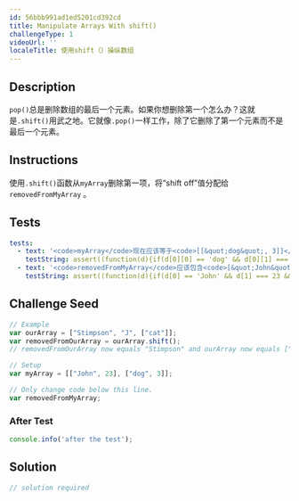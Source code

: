 ```yaml
---
id: 56bbb991ad1ed5201cd392cd
title: Manipulate Arrays With shift()
challengeType: 1
videoUrl: ''
localeTitle: 使用shift（）操纵数组
---
```


## Description
<section id="description"> <code>pop()</code>总是删除数组的最后一个元素。如果你想删除第一个怎么办？这就是<code>.shift()</code>用武之地。它就像<code>.pop()</code>一样工作，除了它删除了第一个元素而不是最后一个元素。 </section>

## Instructions
<section id="instructions">使用<code>.shift()</code>函数从<code>myArray</code>删除第一项，将“shift off”值分配给<code>removedFromMyArray</code> 。 </section>

## Tests
<section id='tests'>

```yml
tests:
  - text: '<code>myArray</code>现在应该等于<code>[[&quot;dog&quot;, 3]]</code> 。'
    testString: assert((function(d){if(d[0][0] == 'dog' && d[0][1] === 3 && d[1] == undefined){return true;}else{return false;}})(myArray), '<code>myArray</code> should now equal <code>[["dog", 3]]</code>.');
  - text: '<code>removedFromMyArray</code>应该包含<code>[&quot;John&quot;, 23]</code> 。'
    testString: assert((function(d){if(d[0] == 'John' && d[1] === 23 && typeof removedFromMyArray === 'object'){return true;}else{return false;}})(removedFromMyArray), '<code>removedFromMyArray</code> should contain <code>["John", 23]</code>.');

```

</section>

## Challenge Seed
<section id='challengeSeed'>

<div id='js-seed'>

```js
// Example
var ourArray = ["Stimpson", "J", ["cat"]];
var removedFromOurArray = ourArray.shift();
// removedFromOurArray now equals "Stimpson" and ourArray now equals ["J", ["cat"]].

// Setup
var myArray = [["John", 23], ["dog", 3]];

// Only change code below this line.
var removedFromMyArray;

```

</div>


### After Test
<div id='js-teardown'>

```js
console.info('after the test');
```

</div>

</section>

## Solution
<section id='solution'>

```js
// solution required
```
</section>
